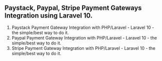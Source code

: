 ## Paystack, Paypal, Stripe Payment Gateways Integration using Laravel 10.
1. Paystack Payment Gateway Integration with PHP/Laravel - Laravel 10 - the simple/best way to do it.
2. Paypal Payment Gateway Integration with PHP/Laravel - Laravel 10 - the simple/best way to do it.
3. Stripe Payment Gateway Integration with PHP/Laravel - Laravel 10 - the simple/best way to do it.
